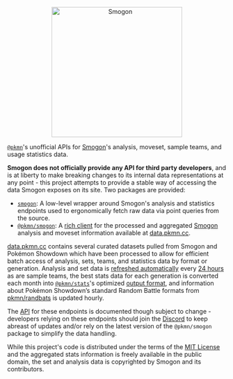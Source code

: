 <p align="center">
  <a href="https://www.smogon.com/">
    <img alt="Smogon" height="300" src="https://pkmn.cc/smogon.svg" />
  </a>
</p>

[`@pkmn`](https://pkmn.cc/@pkmn/)'s unofficial APIs for [Smogon](https://smogon.com)'s analysis,
moveset, sample teams, and usage statistics data.

**Smogon does not officially provide any API for third party developers**, and is at liberty to make
breaking changes to its internal data representations at any point - this project attempts to
provide a stable way of accessing the data Smogon exposes on its site. Two packages are provided:

- [`smogon`](https://github.com/pkmn/smogon/tree/main/smogon): A low-level wrapper around Smogon's
  analysis and statistics endpoints used to ergonomically fetch raw data via point queries from the
  source.
- [`@pkmn/smogon`](https://github.com/pkmn/smogon/tree/main/pkmn): A [rich
  client](https://en.wikipedia.org/wiki/Rich_client) for the processed and
  aggregated [Smogon](https://smogon.com) analysis and moveset information
  available at [data.pkmn.cc](https://data.pkmn.cc).

[data.pkmn.cc](https://data.pkmn.cc) contains several curated datasets pulled
from Smogon and Pokémon Showdown which have been processed to allow for
efficient batch access of analysis, sets, teams, and statistics data by format
or generation. Analysis and set data is [refreshed
automatically](https://simonwillison.net/2020/Oct/9/git-scraping/) every [24
hours](https://github.com/pkmn/smogon/tree/main/.github/workflows/update-sets.yml)
as are sample teams, the best stats data for each generation is converted each
month into [`@pkmn/stats`](https://github.com/pkmn/stats)'s optimized [output
format](https://github.com/pkmn/stats/blob/main/stats/OUTPUT.md), and
information about Pokémon Showdown’s standard Random Battle formats from
[pkmn/randbats](https://github.com/pkmn/randbats) is updated hourly.

The [API](https://github.com/pkmn/smogon/blob/main/API.md) for these endpoints is documented though
subject to change - developers relying on these endpoints should join the
[Discord](https://pkmn.cc/dev) to keep abreast of updates and/or rely on the latest version of the
`@pkmn/smogon` package to simplify the data handling.

While this project's code is distributed under the terms of the [MIT
License](https://github.com/pkmn/smogon/tree/main/LICENSE) and the aggregated
stats information is freely available in the public domain, the set and analysis
data is copyrighted by Smogon and its contributors.
